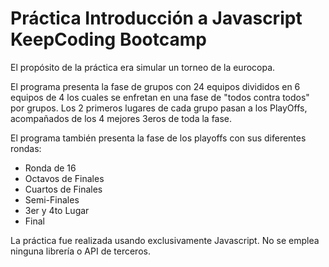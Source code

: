 # Práctica Introducción a Javascript KeepCoding Bootcamp

El propósito de la práctica era simular un torneo de la eurocopa. 

El programa presenta la fase de grupos con 24 equipos divididos en 6 equipos de 4 los cuales se enfretan en una fase de "todos contra todos" por grupos. Los 2 primeros lugares de cada grupo pasan a los PlayOffs, acompañados de los 4 mejores 3eros de toda la fase.

El programa también presenta la fase de los playoffs con sus diferentes rondas:
* Ronda de 16
* Octavos de Finales
* Cuartos de Finales
* Semi-Finales
* 3er y 4to Lugar
* Final

La práctica fue realizada usando exclusivamente Javascript. No se emplea ninguna librería o API de terceros. 
